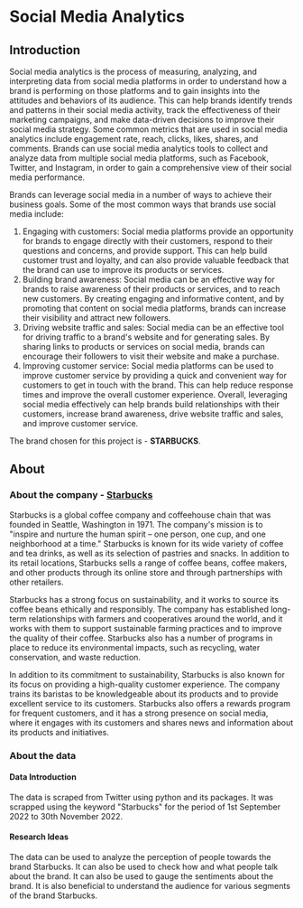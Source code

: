 # Social Media Analytics

## Introduction

Social media analytics is the process of measuring, analyzing, and interpreting data from social media platforms in order to understand how a brand is performing on those platforms and to gain insights into the attitudes and behaviors of its audience. This can help brands identify trends and patterns in their social media activity, track the effectiveness of their marketing campaigns, and make data-driven decisions to improve their social media strategy. Some common metrics that are used in social media analytics include engagement rate, reach, clicks, likes, shares, and comments. Brands can use social media analytics tools to collect and analyze data from multiple social media platforms, such as Facebook, Twitter, and Instagram, in order to gain a comprehensive view of their social media performance.

Brands can leverage social media in a number of ways to achieve their business goals. Some of the most common ways that brands use social media include:
1. Engaging with customers: Social media platforms provide an opportunity for brands to engage directly with their customers, respond to their questions and concerns, and provide support. This can help build customer trust and loyalty, and can also provide valuable feedback that the brand can use to improve its products or services.
2. Building brand awareness: Social media can be an effective way for brands to raise awareness of their products or services, and to reach new customers. By creating engaging and informative content, and by promoting that content on social media platforms, brands can increase their visibility and attract new followers.
3. Driving website traffic and sales: Social media can be an effective tool for driving traffic to a brand's website and for generating sales. By sharing links to products or services on social media, brands can encourage their followers to visit their website and make a purchase.
4. Improving customer service: Social media platforms can be used to improve customer service by providing a quick and convenient way for customers to get in touch with the brand. This can help reduce response times and improve the overall customer experience.
Overall, leveraging social media effectively can help brands build relationships with their customers, increase brand awareness, drive website traffic and sales, and improve customer service.

The brand chosen for this project is - **STARBUCKS**.

## About

### About the company - [Starbucks](https://www.starbucks.com/about-us/)

Starbucks is a global coffee company and coffeehouse chain that was founded in Seattle, Washington in 1971. The company's mission is to "inspire and nurture the human spirit – one person, one cup, and one neighborhood at a time." Starbucks is known for its wide variety of coffee and tea drinks, as well as its selection of pastries and snacks. In addition to its retail locations, Starbucks sells a range of coffee beans, coffee makers, and other products through its online store and through partnerships with other retailers.

Starbucks has a strong focus on sustainability, and it works to source its coffee beans ethically and responsibly. The company has established long-term relationships with farmers and cooperatives around the world, and it works with them to support sustainable farming practices and to improve the quality of their coffee. Starbucks also has a number of programs in place to reduce its environmental impacts, such as recycling, water conservation, and waste reduction.

In addition to its commitment to sustainability, Starbucks is also known for its focus on providing a high-quality customer experience. The company trains its baristas to be knowledgeable about its products and to provide excellent service to its customers. Starbucks also offers a rewards program for frequent customers, and it has a strong presence on social media, where it engages with its customers and shares news and information about its products and initiatives.

### About the data

#### Data Introduction

The data is scraped from Twitter using python and its packages. It was scrapped using the keyword "Starbucks" for the period of 1st September 2022 to 30th November 2022.

#### Research Ideas

The data can be used to analyze the perception of people towards the brand Starbucks. It can also be used to check how and what people talk about the brand. It can also be used to gauge the sentiments about the brand. It is also beneficial to understand the audience for various segments of the brand Starbucks. 